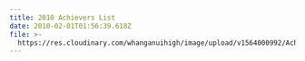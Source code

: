 ```yaml
---
title: 2010 Achievers List
date: 2010-02-01T01:56:39.618Z
file: >-
  https://res.cloudinary.com/whanganuihigh/image/upload/v1564000992/Achievers/2010_ACHIEVERS_LIST.pdf
---
```


